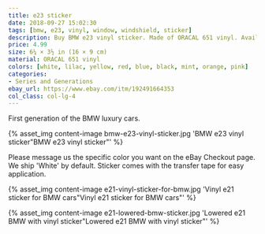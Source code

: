 ```yaml
---
title: e23 sticker
date: 2018-09-27 15:02:30
tags: [bmw, e23, vinyl, window, windshield, sticker]
description: Buy BMW e23 vinyl sticker. Made of ORACAL 651 vinyl. Available in different colors.
price: 4.99
size: 6¼ × 3½ in (16 × 9 cm)
material: ORACAL 651 vinyl
colors: [white, lilac, yellow, red, blue, black, mint, orange, pink]
categories:
- Series and Generations
ebay_url: https://www.ebay.com/itm/192491664353
col_class: col-lg-4
---
```


First generation of the BMW luxury cars.

<!-- more -->
{% asset_img content-image bmw-e23-vinyl-sticker.jpg 'BMW e23 vinyl sticker"BMW e23 vinyl sticker"' %}

Please message us the specific color you want on the eBay Checkout page. We ship 'White' by default. Sticker comes with the transfer tape for easy application.

{% asset_img content-image e21-vinyl-sticker-for-bmw.jpg 'Vinyl e21 sticker for BMW cars"Vinyl e21 sticker for BMW cars"' %}

{% asset_img content-image e21-lowered-bmw-sticker.jpg 'Lowered e21 BMW with vinyl sticker"Lowered e21 BMW with vinyl sticker"' %}
